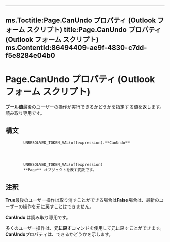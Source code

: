 

---
ms.Toctitle:Page.CanUndo プロパティ (Outlook フォーム スクリプト)
title:Page.CanUndo プロパティ (Outlook フォーム スクリプト)
ms.ContentId:86494409-ae9f-4830-c7dd-f5e8284e04b0
---
# Page.CanUndo プロパティ (Outlook フォーム スクリプト)




**ブール値**最後のユーザーの操作が実行できるかどうかを指定する値を返します。読み取り専用です。

## 構文

            UNRESOLVED_TOKEN_VAL(offexpression).**CanUndo**




            UNRESOLVED_TOKEN_VAL(offexpression)
            **Page** オブジェクトを表す変数です。



## 注釈
**True**最後のユーザー操作は取り消すことができる場合は**False**場合は、最新のユーザーの操作を元に戻すことはできません。



**CanUndo** は読み取り専用です。



多くのユーザー操作は、**元に戻す**コマンドを使用して元に戻すことができます。**CanUndo**プロパティは、できるかどうかを示します。




